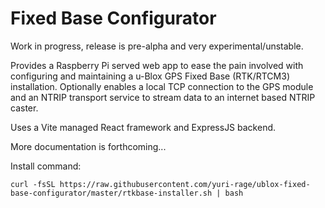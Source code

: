 # Fixed Base Configurator

Work in progress, release is pre-alpha and very experimental/unstable.

Provides a Raspberry Pi served web app to ease the pain involved with configuring and maintaining a u-Blox GPS Fixed Base (RTK/RTCM3) installation. Optionally enables a local TCP connection to the GPS module and an NTRIP transport service to stream data to an internet based NTRIP caster.

Uses a Vite managed React framework and ExpressJS backend.

More documentation is forthcoming...

Install command:
```
curl -fsSL https://raw.githubusercontent.com/yuri-rage/ublox-fixed-base-configurator/master/rtkbase-installer.sh | bash
```
